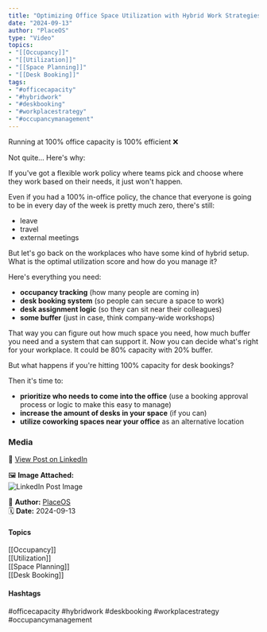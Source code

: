 ```yaml
---
title: "Optimizing Office Space Utilization with Hybrid Work Strategies"  
date: "2024-09-13"  
author: "PlaceOS"  
type: "Video"  
topics:  
- "[[Occupancy]]"  
- "[[Utilization]]"  
- "[[Space Planning]]" 
- "[[Desk Booking]]"
tags:  
- "#officecapacity"  
- "#hybridwork"  
- "#deskbooking"  
- "#workplacestrategy"  
- "#occupancymanagement"
---
```


Running at 100% office capacity is 100% efficient ❌

Not quite... Here's why:

If you've got a flexible work policy where teams pick and choose where they work based on their needs, it just won't happen.

Even if you had a 100% in-office policy, the chance that everyone is going to be in every day of the week is pretty much zero, there's still:  
  
- leave  
- travel  
- external meetings

But let's go back on the workplaces who have some kind of hybrid setup. What is the optimal utilization score and how do you manage it?

Here's everything you need:

- **occupancy tracking** (how many people are coming in)  
- **desk booking system** (so people can secure a space to work)  
- **desk assignment logic** (so they can sit near their colleagues)  
- **some buffer** (just in case, think company-wide workshops)

That way you can figure out how much space you need, how much buffer you need and a system that can support it. Now you can decide what's right for your workplace. It could be 80% capacity with 20% buffer.

But what happens if you're hitting 100% capacity for desk bookings?

Then it's time to:

- **prioritize who needs to come into the office** (use a booking approval process or logic to make this easy to manage)  
- **increase the amount of desks in your space** (if you can)  
- **utilize coworking spaces near your office** as an alternative location

### Media

🔗 [View Post on LinkedIn](https://www.linkedin.com/feed/update/urn:li:activity:7240184519012577280)  
  
🖼 **Image Attached:**  
![LinkedIn Post Image](https://media.licdn.com/dms/image/v2/D5605AQEovVF58ItXxQ/feedshare-thumbnail_720_1280/feedshare-thumbnail_720_1280/0/1726194413611?e=1742263200&v=beta&t=1kGkFLzYRfPOvF15O9nkpWo9J5HJo-34bg5voa9pkVI)  
  
👤 **Author:** [PlaceOS](https://www.linkedin.com/company/placeos/)  
🗓️ **Date:** 2024-09-13

#### Topics

[[Occupancy]]  
[[Utilization]]  
[[Space Planning]]  
[[Desk Booking]]

#### Hashtags

#officecapacity #hybridwork #deskbooking #workplacestrategy #occupancymanagement